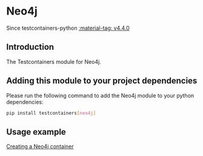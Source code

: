 # Neo4j

Since testcontainers-python <a href="https://github.com/testcontainers/testcontainers-python/releases/tag/v4.4.0"><span class="tc-version">:material-tag: v4.4.0</span></a>

## Introduction

The Testcontainers module for Neo4j.

## Adding this module to your project dependencies

Please run the following command to add the Neo4j module to your python dependencies:

```bash
pip install testcontainers[neo4j]
```

## Usage example

<!--codeinclude-->

[Creating a Neo4j container](../../modules/neo4j/example_basic.py)

<!--/codeinclude-->
